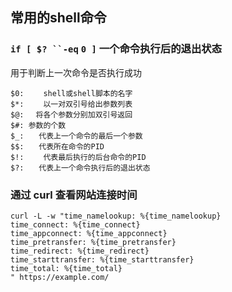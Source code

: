 ## 常用的shell命令

### `if [ $? ``-eq` `0 ]` 一个命令执行后的退出状态

用于判断上一次命令是否执行成功

```
$0: 　　shell或shell脚本的名字
$*:　　 以一对双引号给出参数列表
$@:　 将各个参数分别加双引号返回
$#: 参数的个数
$_:　　代表上一个命令的最后一个参数
$$:　　代表所在命令的PID
$!:　　 代表最后执行的后台命令的PID
$?:　　代表上一个命令执行后的退出状态
```

### 通过 curl 查看网站连接时间

```
curl -L -w "time_namelookup: %{time_namelookup}
time_connect: %{time_connect}
time_appconnect: %{time_appconnect}
time_pretransfer: %{time_pretransfer}
time_redirect: %{time_redirect}
time_starttransfer: %{time_starttransfer}
time_total: %{time_total}
" https://example.com/
```



